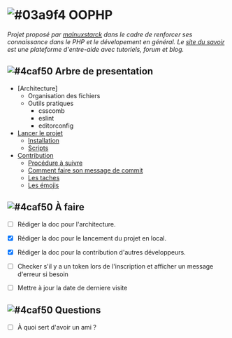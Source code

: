 # ![#03a9f4](https://placehold.it/15/03a9f4/000000?text=+) OOPHP

*Projet proposé par [malnuxstarck](https://github.com/malnuxstarck/) dans le cadre de renforcer ses connaissance dans le PHP et le dévelopement en général. Le [site du savoir](https://github.com/malnuxstarck/Sitedusavoir) est une plateforme d'entre-aide avec tutoriels, forum et blog.*


## ![#4caf50](https://placehold.it/15/4caf50/000000?text=+) Arbre de presentation

- [Architecture]
  - Organisation des fichiers
  - Outils pratiques
    - csscomb
    - eslint
    - editorconfig
- [Lancer le projet](docs/commencer.md)
  - [Installation](docs/commencer.md#-installation)
  - [Scripts](docs/commencer.md#-scripts)
- [Contribution](docs/contribution.md)
  - [Procédure à suivre](docs/contribution.md#-procédure-à-suivre)
  - [Comment faire son message de commit](docs/contribution.md#-comment-faire-son-message-de-commit)
  - [Les taches](docs/contribution.md#-les-taches)
  - [Les émojis](docs/contribution.md#-les-émojis)


## ![#4caf50](https://placehold.it/15/4caf50/000000?text=+) À faire

- [ ] Rédiger la doc pour l'architecture.
- [x] Rédiger la doc pour le lancement du projet en local.
- [x] Rédiger la doc pour la contribution d'autres développeurs.
- [ ] Checker s'il y a un token lors de l'inscription et afficher un message d'erreur si besoin
- [ ] Mettre à jour la date de derniere visite


## ![#4caf50](https://placehold.it/15/4caf50/000000?text=+) Questions

- [ ] À quoi sert d'avoir un ami ?
